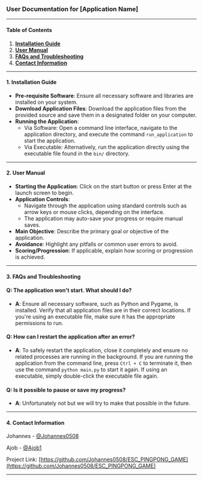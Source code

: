 ### User Documentation for [Application Name]
___

#### Table of Contents
1. **[Installation Guide](#1-installation-guide)**
2. **[User Manual](#2-user-manual)**
3. **[FAQs and Troubleshooting](#3-faqs-and-troubleshooting)**
4. **[Contact Information](#4-contact-information)**

---

#### 1. Installation Guide
- **Pre-requisite Software**: Ensure all necessary software and libraries are installed on your system.
- **Download Application Files**: Download the application files from the provided source and save them in a designated folder on your computer.
- **Running the Application**: 
  - Via Software: Open a command line interface, navigate to the application directory, and execute the command `run_application` to start the application.
  - Via Executable: Alternatively, run the application directly using the executable file found in the `bin/` directory.

---

#### 2. User Manual
- **Starting the Application**: Click on the start button or press Enter at the launch screen to begin.
- **Application Controls**:
  - Navigate through the application using standard controls such as arrow keys or mouse clicks, depending on the interface.
  - The application may auto-save your progress or require manual saves.
- **Main Objective**: Describe the primary goal or objective of the application.
- **Avoidance**: Highlight any pitfalls or common user errors to avoid.
- **Scoring/Progression**: If applicable, explain how scoring or progression is achieved.

---

#### 3. FAQs and Troubleshooting

#### Q: The application won't start. What should I do?
- **A**: Ensure all necessary software, such as Python and Pygame, is installed. Verify that all application files are in their correct locations. If you're using an executable file, make sure it has the appropriate permissions to run.

#### Q: How can I restart the application after an error?
- **A**: To safely restart the application, close it completely and ensure no related processes are running in the background. If you are running the application from the command line, press `Ctrl + C` to terminate it, then use the command `python main.py` to start it again. If using an executable, simply double-click the executable file again.

#### Q: Is it possible to pause or save my progress?
- **A**: Unfortunately not but we will try to make that possible in the future.

---

#### 4. Contact Information
Johannes - [@Johannes0508](https://github.com/Johannes0508)

Ajob - [@Ajob1](https://github.com/Ajob1)

Project Link: [https://github.com/Johannes0508/ESC_PINGPONG_GAME](https://github.com/Johannes0508/ESC_PINGPONG_GAME)


---